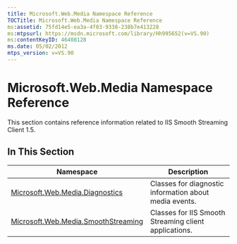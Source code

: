 ```yaml
---
title: Microsoft.Web.Media Namespace Reference
TOCTitle: Microsoft.Web.Media Namespace Reference
ms:assetid: 75fd14e5-ea3a-4f03-9338-238b7e413228
ms:mtpsurl: https://msdn.microsoft.com/library/Hh995652(v=VS.90)
ms:contentKeyID: 46408128
ms.date: 05/02/2012
mtps_version: v=VS.90
---
```


# Microsoft.Web.Media Namespace Reference

This section contains reference information related to IIS Smooth Streaming Client 1.5.

## In This Section

|Namespace|Description|
|--- |--- |
|[Microsoft.Web.Media.Diagnostics](microsoft-web-media-diagnostics-namespace_1.md)|Classes for diagnostic information about media events.|
|[Microsoft.Web.Media.SmoothStreaming](microsoft-web-media-smoothstreaming-namespace_1.md)|Classes for IIS Smooth Streaming client applications.|
